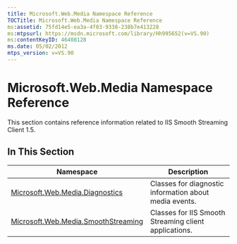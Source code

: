 ```yaml
---
title: Microsoft.Web.Media Namespace Reference
TOCTitle: Microsoft.Web.Media Namespace Reference
ms:assetid: 75fd14e5-ea3a-4f03-9338-238b7e413228
ms:mtpsurl: https://msdn.microsoft.com/library/Hh995652(v=VS.90)
ms:contentKeyID: 46408128
ms.date: 05/02/2012
mtps_version: v=VS.90
---
```


# Microsoft.Web.Media Namespace Reference

This section contains reference information related to IIS Smooth Streaming Client 1.5.

## In This Section

|Namespace|Description|
|--- |--- |
|[Microsoft.Web.Media.Diagnostics](microsoft-web-media-diagnostics-namespace_1.md)|Classes for diagnostic information about media events.|
|[Microsoft.Web.Media.SmoothStreaming](microsoft-web-media-smoothstreaming-namespace_1.md)|Classes for IIS Smooth Streaming client applications.|
